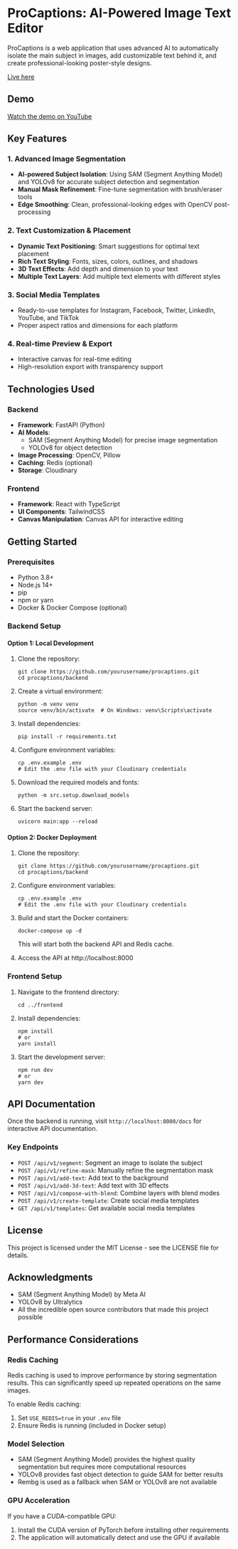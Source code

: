 # ProCaptions: AI-Powered Image Text Editor

ProCaptions is a web application that uses advanced AI to automatically isolate the main subject in images, add customizable text behind it, and create professional-looking poster-style designs.

[Live here](https://procaptions.vercel.app/preview)
## Demo  
[Watch the demo on YouTube](https://www.youtube.com/watch?v=6iUkTiAAxG8)



## Key Features

### 1. Advanced Image Segmentation
- **AI-powered Subject Isolation**: Using SAM (Segment Anything Model) and YOLOv8 for accurate subject detection and segmentation
- **Manual Mask Refinement**: Fine-tune segmentation with brush/eraser tools
- **Edge Smoothing**: Clean, professional-looking edges with OpenCV post-processing

### 2. Text Customization & Placement
- **Dynamic Text Positioning**: Smart suggestions for optimal text placement
- **Rich Text Styling**: Fonts, sizes, colors, outlines, and shadows
- **3D Text Effects**: Add depth and dimension to your text
- **Multiple Text Layers**: Add multiple text elements with different styles

### 3. Social Media Templates
- Ready-to-use templates for Instagram, Facebook, Twitter, LinkedIn, YouTube, and TikTok
- Proper aspect ratios and dimensions for each platform

### 4. Real-time Preview & Export
- Interactive canvas for real-time editing
- High-resolution export with transparency support

## Technologies Used

### Backend
- **Framework**: FastAPI (Python)
- **AI Models**:
  - SAM (Segment Anything Model) for precise image segmentation
  - YOLOv8 for object detection
- **Image Processing**: OpenCV, Pillow
- **Caching**: Redis (optional)
- **Storage**: Cloudinary

### Frontend
- **Framework**: React with TypeScript
- **UI Components**: TailwindCSS
- **Canvas Manipulation**: Canvas API for interactive editing

## Getting Started

### Prerequisites
- Python 3.8+
- Node.js 14+
- pip
- npm or yarn
- Docker & Docker Compose (optional)

### Backend Setup

#### Option 1: Local Development

1. Clone the repository:
   ```
   git clone https://github.com/yourusername/procaptions.git
   cd procaptions/backend
   ```

2. Create a virtual environment:
   ```
   python -m venv venv
   source venv/bin/activate  # On Windows: venv\Scripts\activate
   ```

3. Install dependencies:
   ```
   pip install -r requirements.txt
   ```

4. Configure environment variables:
   ```
   cp .env.example .env
   # Edit the .env file with your Cloudinary credentials
   ```

5. Download the required models and fonts:
   ```
   python -m src.setup.download_models
   ```

6. Start the backend server:
   ```
   uvicorn main:app --reload
   ```

#### Option 2: Docker Deployment

1. Clone the repository:
   ```
   git clone https://github.com/yourusername/procaptions.git
   cd procaptions/backend
   ```

2. Configure environment variables:
   ```
   cp .env.example .env
   # Edit the .env file with your Cloudinary credentials
   ```

3. Build and start the Docker containers:
   ```
   docker-compose up -d
   ```

   This will start both the backend API and Redis cache.

4. Access the API at http://localhost:8000

### Frontend Setup

1. Navigate to the frontend directory:
   ```
   cd ../frontend
   ```

2. Install dependencies:
   ```
   npm install
   # or
   yarn install
   ```

3. Start the development server:
   ```
   npm run dev
   # or
   yarn dev
   ```

## API Documentation

Once the backend is running, visit `http://localhost:8000/docs` for interactive API documentation.

### Key Endpoints

- `POST /api/v1/segment`: Segment an image to isolate the subject
- `POST /api/v1/refine-mask`: Manually refine the segmentation mask
- `POST /api/v1/add-text`: Add text to the background
- `POST /api/v1/add-3d-text`: Add text with 3D effects
- `POST /api/v1/compose-with-blend`: Combine layers with blend modes
- `POST /api/v1/create-template`: Create social media templates
- `GET /api/v1/templates`: Get available social media templates

## License

This project is licensed under the MIT License - see the LICENSE file for details.

## Acknowledgments

- SAM (Segment Anything Model) by Meta AI
- YOLOv8 by Ultralytics
- All the incredible open source contributors that made this project possible

## Performance Considerations

### Redis Caching
Redis caching is used to improve performance by storing segmentation results. This can significantly speed up repeated operations on the same images.

To enable Redis caching:
1. Set `USE_REDIS=true` in your `.env` file
2. Ensure Redis is running (included in Docker setup)

### Model Selection
- SAM (Segment Anything Model) provides the highest quality segmentation but requires more computational resources
- YOLOv8 provides fast object detection to guide SAM for better results
- Rembg is used as a fallback when SAM or YOLOv8 are not available

### GPU Acceleration
If you have a CUDA-compatible GPU:
1. Install the CUDA version of PyTorch before installing other requirements
2. The application will automatically detect and use the GPU if available 
